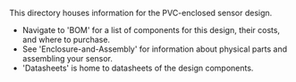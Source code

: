 This directory houses information for the PVC-enclosed sensor design.
- Navigate to 'BOM' for a list of components for this design, their costs, and where to purchase.
- See 'Enclosure-and-Assembly' for information about physical parts and assembling your sensor.
- 'Datasheets' is home to datasheets of the design components.